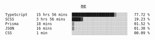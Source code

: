 <p align="center">
  <samp>
    <a href="https://yiwwhl.com">me</a>
  </samp>
</p>

<!--START_SECTION:waka-->

```txt
TypeScript    15 hrs 56 mins  ███████████████████▒░░░░░   77.72 %
SCSS          3 hrs 56 mins   ████▓░░░░░░░░░░░░░░░░░░░░   19.23 %
Prisma        18 mins         ▒░░░░░░░░░░░░░░░░░░░░░░░░   01.52 %
JSON          16 mins         ▒░░░░░░░░░░░░░░░░░░░░░░░░   01.30 %
CSS           1 min           ░░░░░░░░░░░░░░░░░░░░░░░░░   00.09 %
```

<!--END_SECTION:waka-->